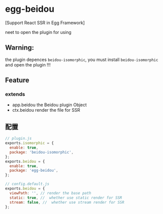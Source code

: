 # egg-beidou

[Support React SSR in Egg Framework]

neet to open the plugin for using

## Warning:

the plugin depences `beidou-isomorphic`, you must install `beidou-isomorphic` and open the plugin !!!

## Feature

### extends

- app.beidou the Beidou plugin Object
- ctx.beidou render the file for SSR

## 配置

```js
// plugin.js
exports.isomorphic = {
  enable: true,
  package: 'beidou-isomorphic',
};
exports.beidou = {
  enable: true,
  package: 'egg-beidou',
};

// config.default.js
exports.beidou = {
  viewPath: '', // render the base path
  static: true, //  whether use static render for SSR
  stream: false, //  whether use stream render for SSR
};
```
